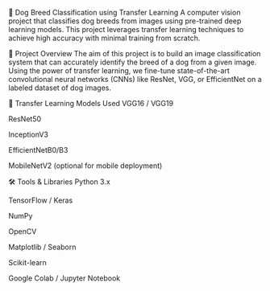 🐶 Dog Breed Classification using Transfer Learning
A computer vision project that classifies dog breeds from images using pre-trained deep learning models. This project leverages transfer learning techniques to achieve high accuracy with minimal training from scratch.

📌 Project Overview
The aim of this project is to build an image classification system that can accurately identify the breed of a dog from a given image. Using the power of transfer learning, we fine-tune state-of-the-art convolutional neural networks (CNNs) like ResNet, VGG, or EfficientNet on a labeled dataset of dog images.

🧠 Transfer Learning Models Used
VGG16 / VGG19

ResNet50

InceptionV3

EfficientNetB0/B3

MobileNetV2 (optional for mobile deployment)

🛠️ Tools & Libraries
Python 3.x

TensorFlow / Keras

NumPy

OpenCV

Matplotlib / Seaborn

Scikit-learn

Google Colab / Jupyter Notebook
